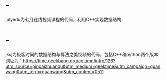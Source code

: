 # -
julyedu为七月在线视频课程的代码，利用C++实现数据结构
# -
jksj为极客时间的数据结构与算法之美视频的代码，包括C++和python两个版本
网址为：https://time.geekbang.org/column/intro/126?utm_source=pinpaizhuanqu&utm_medium=geektime&utm_campaign=guanwang&utm_term=guanwang&utm_content=0511
